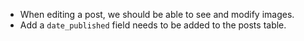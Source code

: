  * When editing a post, we should be able to see and modify images.
 * Add a `date_published` field needs to be added to the posts table.
